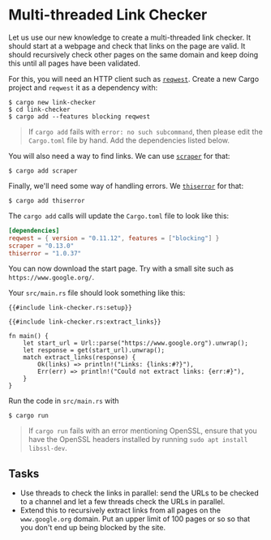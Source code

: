 # Multi-threaded Link Checker

Let us use our new knowledge to create a multi-threaded link checker. It should
start at a webpage and check that links on the page are valid. It should
recursively check other pages on the same domain and keep doing this until all
pages have been validated.

For this, you will need an HTTP client such as [`reqwest`][1]. Create a new
Cargo project and `reqwest` it as a dependency with:

```shell
$ cargo new link-checker
$ cd link-checker
$ cargo add --features blocking reqwest
```

> If `cargo add` fails with `error: no such subcommand`, then please edit the
> `Cargo.toml` file by hand. Add the dependencies listed below.

You will also need a way to find links. We can use [`scraper`][2] for that:

```shell
$ cargo add scraper
```

Finally, we'll need some way of handling errors. We [`thiserror`][3] for that:

```shell
$ cargo add thiserror
```

The `cargo add` calls will update the `Cargo.toml` file to look like this:

```toml
[dependencies]
reqwest = { version = "0.11.12", features = ["blocking"] }
scraper = "0.13.0"
thiserror = "1.0.37"
```

You can now download the start page. Try with a small site such as
`https://www.google.org/`.

Your `src/main.rs` file should look something like this:

```rust,compile_fail
{{#include link-checker.rs:setup}}

{{#include link-checker.rs:extract_links}}

fn main() {
    let start_url = Url::parse("https://www.google.org").unwrap();
    let response = get(start_url).unwrap();
    match extract_links(response) {
        Ok(links) => println!("Links: {links:#?}"),
        Err(err) => println!("Could not extract links: {err:#}"),
    }
}
```

Run the code in `src/main.rs` with

```shell
$ cargo run
```

> If `cargo run` fails with an error mentioning OpenSSL, ensure that you have
> the OpenSSL headers installed by running `sudo apt install libssl-dev`.

## Tasks

- Use threads to check the links in parallel: send the URLs to be checked to a
  channel and let a few threads check the URLs in parallel.
- Extend this to recursively extract links from all pages on the
  `www.google.org` domain. Put an upper limit of 100 pages or so so that you
  don't end up being blocked by the site.

[1]: https://docs.rs/reqwest/
[2]: https://docs.rs/scraper/
[3]: https://docs.rs/thiserror/
